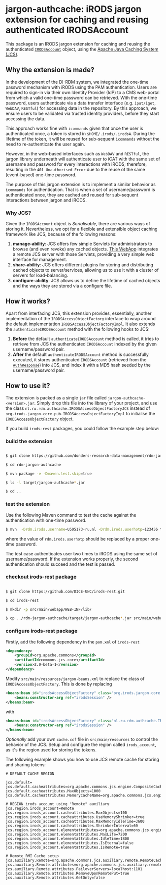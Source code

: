 # jargon-authcache: iRODS jargon extension for caching and reusing authenticated IRODSAccount

This package is an IRODS jargon extension for caching and reusing the authenticated [`IRODSAccount`](https://github.com/DICE-UNC/jargon/blob/master/jargon-core/src/main/java/org/irods/jargon/core/connection/IRODSAccount.java) object, using the [Apache Java Caching System (JCS)](https://commons.apache.org/proper/commons-jcs/).

## Why the extension is made?

In the development of the DI-RDM system, we integrated the one-time password mechanism with iRODS using the PAM authentication. Users are required to sign-in via their own Identity Provider (IdP) to a CMS web-portal from which a valid one-time password can be retrieved.  With the one-time password, users authenticate via a data transfer interface (e.g. `iput/iget`, `WebDAV`, `RESTful`) for accessing data in the repository. By this approach, we ensure users to be validated via trusted identity providers, before they start accessing the data.

This approach works fine with `icommands` given that once the user is authenticated once, a token is stored in `$HOME/.irods/.irodsA`. During the lifetime of the token, it will be reused for sub-sequent `icommands` without the need to re-authenticate the user again.

However, in the web-based interfaces such as `WebDAV` and `RESTful`, the jargon library underneath will authenticate user to iCAT with the same set of username and password for every interactions with iRODS; therefore, resulting in the `401 Unauthorised Error` due to the reuse of the same (event-based) one-time password.

The purpose of this jargon extension is to implement a similar behavior as `icommands` for authentication.  That is when a set of username/password is authenticated once, they are cached and reused for sub-sequent interactions between jargon and iRODS.

### Why JCS?

Given the `IRODSAccount` object is _Serialisable_, there are various ways of storing it. Nevertheless, we opt for a flexible and extensible object caching framework like JCS, because of the following reasons:

1. __manage-ability__: JCS offers few simple Servlets for administrators to browse (and even revoke) any cached objects. [This WebApp](https://github.com/donders-research-data-management/rdm-authN-cache) integrates a remote JCS server with those Servlets, providing a very simple web interface for management.
1. __share-ability__:  JCS offers different plugins for storing and distributing cached objects to server/services, allowing us to use it with a cluster of servers for load-balancing.
1. __configure-ability__: JCS allows us to define the lifetime of cached objects and the ways they are stored via a configure file.

## How it works?

Apart from interfacing JCS, this extension provides, essentially, another implementation of the `IRODSAccessObjectFactory` interface to wrap around the default implementation [`IRODSAccessObjectFactoryImpl`](https://github.com/DICE-UNC/jargon/blob/master/jargon-core/src/main/java/org/irods/jargon/core/pub/IRODSAccessObjectFactoryImpl.java). It also extends the `authenticateIRODSAccount` method with the following hooks to JCS:

1. __Before__ the default `authenticateIRODSAccount` method is called, it tries to retrieve from JCS the authenticated `IRODSAccount` indexed by the given username/password pair.
1. __After__ the default `authenticateIRODSAccount` method is successfully executed, it stores authenticated `IRODSAccount` (retrieved from the [`AuthResponse`](https://github.com/DICE-UNC/jargon/blob/master/jargon-core/src/main/java/org/irods/jargon/core/connection/auth/AuthResponse.java)) into JCS, and index it with a MD5 hash seeded by the username/password pair.

## How to use it?

The extension is packed as a single `jar` file called `jargon-authcache-<version>.jar`.  Simply drop this file into the library of your project, and use the class `nl.ru.rdm.authcache.IRODSAccessObjectFactoryJCS` instead of `org.irods.jargon.core.pub.IRODSAccessObjectFactoryImpl` to initialise the [`IRODSAccessObjectFactory`](https://github.com/DICE-UNC/jargon/blob/master/jargon-core/src/main/java/org/irods/jargon/core/pub/IRODSAccessObjectFactory.java) object.

If you build `irods-rest` packages, you could follow the example step below:

### build the extension

```bash

$ git clone https://github.com/donders-research-data-management/rdm-jargon-authcache.git

$ cd rdm-jargon-authcache

$ mvn package -e -Dmaven.test.skip=true

$ ls -l target/jargon-authcache*.jar

$ cd ..

```

### test the extension

Use the following Maven command to test the cache against the authentication with one-time password.

```bash
$ mvn  -Drdm.irods.username=U505173-ru.nl -Drdm.irods.userhotp=123456 test
```

where the value of `rdm.irods.userhotp` should be replaced by a proper one-time password.

The test case authenticates user two times to iRODS using the same set of username/password.  If the extension works properly, the second authentication should succeed and the test is passed.

### checkout irods-rest package

```bash

$ git clone https://github.com/DICE-UNC/irods-rest.git

$ cd irods-rest

$ mkdir -p src/main/webapp/WEB-INF/lib/

$ cp ../rdm-jargon-authcache/target/jargon-authcache*.jar src/main/webapp/WEB-INF/lib

```

### configure irods-rest package

Firstly, add the following dependency in the `pom.xml` of `irods-rest`

```xml
<dependency>
    <groupId>org.apache.commons</groupId>
    <artifactId>commons-jcs-core</artifactId>
    <version>2.0-beta-1</version>
</dependency>
```

Modify `src/main/resources/jargon-beans.xml` to replace the class of `IRODSAccessObjectFactory`.  This is done by replacing

```xml
<beans:bean id="irodsAccessObjectFactory" class="org.irods.jargon.core.pub.IRODSAccessObjectFactoryImpl">
    <beans:constructor-arg ref="irodsSession" />
</beans:bean>
```

with

```xml
<beans:bean id="irodsAccessObjectFactory" class="nl.ru.rdm.authcache.IRODSAccessObjectFactoryJCS">
    <beans:constructor-arg ref="irodsSession" />
</beans:bean>
```

_Optionally_ add your own `cache.ccf` file in `src/main/resources` to control the behavior of the JCS. Setup and configure the region called `irods_account`, as it's the region used for storing the tokens.

The following example shows you how to use JCS remote cache for storing and sharing tokens:

```
# DEFAULT CACHE REGION

jcs.default=
jcs.default.cacheattributes=org.apache.commons.jcs.engine.CompositeCacheAttributes
jcs.default.cacheattributes.MaxObjects=1000
jcs.default.cacheattributes.MemoryCacheName=org.apache.commons.jcs.engine.memory.lru.LRUMemoryCache

# REGION irods_account using "Remote" auxiliary
jcs.region.irods_account=Remote
jcs.region.irods_account.cacheattributes.MaxObjects=100
jcs.region.irods_account.cacheattributes.UseMemoryShrinker=true
jcs.region.irods_account.cacheattributes.MaxMemoryIdleTime=3600
jcs.region.irods_account.cacheattributes.ShrinkerInterval=60
jcs.region.irods_account.elementattributes=org.apache.commons.jcs.engine.ElementAttributes
jcs.region.irods_account.elementattributes.MaxLife=7200
jcs.region.irods_account.elementattributes.IdleTime=1800
jcs.region.irods_account.elementattributes.IsEternal=false
jcs.region.irods_account.elementattributes.IsRemote=true

# Remote RMI Cache setup
jcs.auxiliary.Remote=org.apache.commons.jcs.auxiliary.remote.RemoteCacheFactory
jcs.auxiliary.Remote.attributes=org.apache.commons.jcs.auxiliary.remote.RemoteCacheAttributes
jcs.auxiliary.Remote.attributes.FailoverServers=localhost:1101
jcs.auxiliary.Remote.attributes.RemoveUponRemotePut=true
jcs.auxiliary.Remote.attributes.GetOnly=false
```
